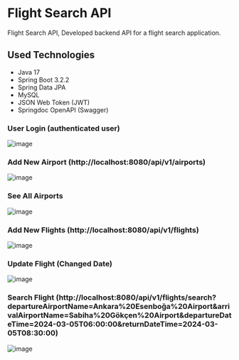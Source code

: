 # Flight Search API

Flight Search API, Developed backend API for a flight search application.


## Used Technologies 

- Java 17
- Spring Boot 3.2.2
- Spring Data JPA
- MySQL
- JSON Web Token (JWT)
- Springdoc OpenAPI (Swagger)


### User Login (authenticated user) 
![image](https://github.com/duygu2/Flight-Search-Api/assets/56012686/57933990-05d9-462d-998a-333c5949c2ac)

### Add New Airport (http://localhost:8080/api/v1/airports)
![image](https://github.com/duygu2/Flight-Search-Api/assets/56012686/47d0f83e-6c22-458b-95c7-78c43201da0e)

### See All Airports
![image](https://github.com/duygu2/Flight-Search-Api/assets/56012686/5a9179e9-7d57-4f4c-92e2-8f4da6f88c12)


### Add New Flights (http://localhost:8080/api/v1/flights)
![image](https://github.com/duygu2/Flight-Search-Api/assets/56012686/4b28814a-7f0a-4504-8802-8b4d7db078b5)

### Update Flight (Changed Date)
![image](https://github.com/duygu2/Flight-Search-Api/assets/56012686/c3004349-e7de-4993-8a5b-15a47c3e51bf)

### Search Flight (http://localhost:8080/api/v1/flights/search?departureAirportName=Ankara%20Esenboğa%20Airport&arrivalAirportName=Sabiha%20Gökçen%20Airport&departureDateTime=2024-03-05T06:00:00&returnDateTime=2024-03-05T08:30:00)
![image](https://github.com/duygu2/Flight-Search-Api/assets/56012686/c29f38bd-0162-49f8-be55-95f632b9a476)



